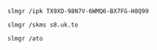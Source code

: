  ```
 slmgr /ipk TX9XD-98N7V-6WMQ6-BX7FG-H8Q99
 ```
 ```
 slmgr /skms s8.uk.to
 ```
 ```
 slmgr /ato
 ```